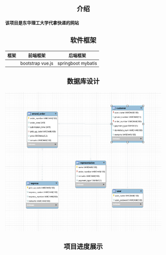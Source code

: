 ## <p style="text-align:center">介绍</p>
#### 该项目是东华理工大学代拿快递的网站
## <p style="text-align:center">软件框架</p>
|框架|前端框架|后端框架|
|-|-|-|
||bootstrap vue.js|springboot mybatis|
## <p style="text-align:center">数据库设计</p>
![](images/DBdesign.png)
## <p style="text-align:center">项目进度展示</p>



